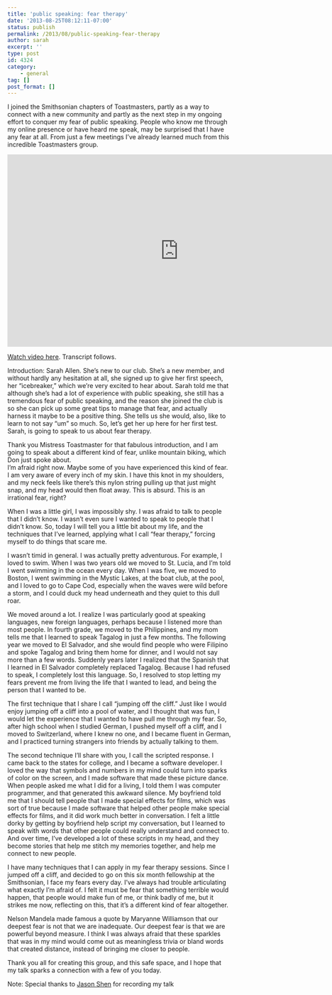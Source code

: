 ```yaml
---
title: 'public speaking: fear therapy'
date: '2013-08-25T08:12:11-07:00'
status: publish
permalink: /2013/08/public-speaking-fear-therapy
author: sarah
excerpt: ''
type: post
id: 4324
category:
    - general
tag: []
post_format: []
---
```

I joined the Smithsonian chapters of Toastmasters, partly as a way to connect with a new community and partly as the next step in my ongoing effort to conquer my fear of public speaking. People who know me through my online presence or have heard me speak, may be surprised that I have any fear at all. From just a few meetings I’ve already learned much from this incredible Toastmasters group.

<iframe allow="accelerometer; autoplay; clipboard-write; encrypted-media; gyroscope; picture-in-picture" allowfullscreen="" frameborder="0" height="433" loading="lazy" src="https://www.youtube.com/embed/xN5vjabDaRc?feature=oembed" title="Fear Therapy" width="770"></iframe>

[Watch video here](http://www.youtube.com/watch?v=xN5vjabDaRc). Transcript follows.

Introduction: Sarah Allen. She’s new to our club. She’s a new member, and without hardly any hesitation at all, she signed up to give her first speech, her “icebreaker,” which we’re very excited to hear about. Sarah told me that although she’s had a lot of experience with public speaking, she still has a tremendous fear of public speaking, and the reason she joined the club is so she can pick up some great tips to manage that fear, and actually harness it maybe to be a positive thing. She tells us she would, also, like to learn to not say “um” so much. So, let’s get her up here for her first test. Sarah, is going to speak to us about fear therapy.

Thank you Mistress Toastmaster for that fabulous introduction, and I am going to speak about a different kind of fear, unlike mountain biking, which Don just spoke about.  
 I’m afraid right now. Maybe some of you have experienced this kind of fear. I am very aware of every inch of my skin. I have this knot in my shoulders, and my neck feels like there’s this nylon string pulling up that just might snap, and my head would then float away. This is absurd. This is an irrational fear, right?

When I was a little girl, I was impossibly shy. I was afraid to talk to people that I didn’t know. I wasn’t even sure I wanted to speak to people that I didn’t know. So, today I will tell you a little bit about my life, and the techniques that I’ve learned, applying what I call “fear therapy,” forcing myself to do things that scare me.

I wasn’t timid in general. I was actually pretty adventurous. For example, I loved to swim. When I was two years old we moved to St. Lucia, and I’m told I went swimming in the ocean every day. When I was five, we moved to Boston, I went swimming in the Mystic Lakes, at the boat club, at the pool, and I loved to go to Cape Cod, especially when the waves were wild before a storm, and I could duck my head underneath and they quiet to this dull roar.

We moved around a lot. I realize I was particularly good at speaking languages, new foreign languages, perhaps because I listened more than most people. In fourth grade, we moved to the Philippines, and my mom tells me that I learned to speak Tagalog in just a few months. The following year we moved to El Salvador, and she would find people who were Filipino and spoke Tagalog and bring them home for dinner, and I would not say more than a few words. Suddenly years later I realized that the Spanish that I learned in El Salvador completely replaced Tagalog. Because I had refused to speak, I completely lost this language. So, I resolved to stop letting my fears prevent me from living the life that I wanted to lead, and being the person that I wanted to be.

The first technique that I share I call “jumping off the cliff.” Just like I would enjoy jumping off a cliff into a pool of water, and I thought that was fun, I would let the experience that I wanted to have pull me through my fear. So, after high school when I studied German, I pushed myself off a cliff, and I moved to Switzerland, where I knew no one, and I became fluent in German, and I practiced turning strangers into friends by actually talking to them.

The second technique I’ll share with you, I call the scripted response. I came back to the states for college, and I became a software developer. I loved the way that symbols and numbers in my mind could turn into sparks of color on the screen, and I made software that made these picture dance. When people asked me what I did for a living, I told them I was computer programmer, and that generated this awkward silence. My boyfriend told me that I should tell people that I made special effects for films, which was sort of true because I made software that helped other people make special effects for films, and it did work much better in conversation. I felt a little dorky by getting by boyfriend help script my conversation, but I learned to speak with words that other people could really understand and connect to. And over time, I’ve developed a lot of these scripts in my head, and they become stories that help me stitch my memories together, and help me connect to new people.

I have many techniques that I can apply in my fear therapy sessions. Since I jumped off a cliff, and decided to go on this six month fellowship at the Smithsonian, I face my fears every day. I’ve always had trouble articulating what exactly I’m afraid of. I felt it must be fear that something terrible would happen, that people would make fun of me, or think badly of me, but it strikes me now, reflecting on this, that it’s a different kind of fear altogether.

Nelson Mandela made famous a quote by Maryanne Williamson that our deepest fear is not that we are inadequate. Our deepest fear is that we are powerful beyond measure. I think I was always afraid that these sparkles that was in my mind would come out as meaningless trivia or bland words that created distance, instead of bringing me closer to people.

Thank you all for creating this group, and this safe space, and I hope that my talk sparks a connection with a few of you today.

Note: Special thanks to [Jason Shen](http://www.jasonshen.com/) for recording my talk